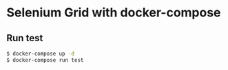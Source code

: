 # Selenium Grid with docker-compose

## Run test

```sh
$ docker-compose up -d
$ docker-compose run test
```

